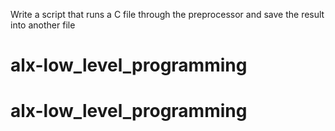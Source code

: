 Write a script that runs a C file through the preprocessor and save the result into another file
# alx-low_level_programming
# alx-low_level_programming
